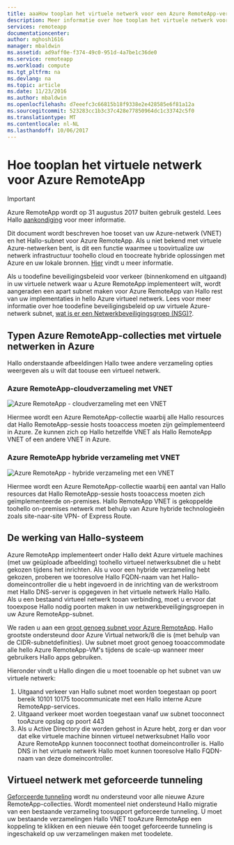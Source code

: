 ```yaml
---
title: aaaHow tooplan het virtuele netwerk voor een Azure RemoteApp-verzameling | Microsoft Docs
description: Meer informatie over hoe tooplan het virtuele netwerk voor een Azure RemoteApp-verzameling.
services: remoteapp
documentationcenter: 
author: mghosh1616
manager: mbaldwin
ms.assetid: ad9aff0e-f374-49c0-951d-4a7be1c36de0
ms.service: remoteapp
ms.workload: compute
ms.tgt_pltfrm: na
ms.devlang: na
ms.topic: article
ms.date: 11/23/2016
ms.author: mbaldwin
ms.openlocfilehash: d7eeefc3c66815b18f9338e2e428585e6f81a12a
ms.sourcegitcommit: 523283cc1b3c37c428e77850964dc1c33742c5f0
ms.translationtype: MT
ms.contentlocale: nl-NL
ms.lasthandoff: 10/06/2017
---
```

# <a name="how-tooplan-your-virtual-network-for-azure-remoteapp"></a>Hoe tooplan het virtuele netwerk voor Azure RemoteApp
> [!IMPORTANT]
> Azure RemoteApp wordt op 31 augustus 2017 buiten gebruik gesteld. Lees Hallo [aankondiging](https://go.microsoft.com/fwlink/?linkid=821148) voor meer informatie.
> 
> 

Dit document wordt beschreven hoe tooset van uw Azure-netwerk (VNET) en het Hallo-subnet voor Azure RemoteApp. Als u niet bekend met virtuele Azure-netwerken bent, is dit een functie waarmee u toovirtualize uw netwerk infrastructuur toohello cloud en toocreate hybride oplossingen met Azure en uw lokale bronnen. [Hier](../virtual-network/virtual-networks-overview.md) vindt u meer informatie.

Als u toodefine beveiligingsbeleid voor verkeer (binnenkomend en uitgaand) in uw virtuele netwerk waar u Azure RemoteApp implementeert wilt, wordt aangeraden een apart subnet maken voor Azure RemoteApp van Hallo rest van uw implementaties in hello Azure virtueel netwerk. Lees voor meer informatie over hoe toodefine beveiligingsbeleid op uw virtuele Azure-netwerk subnet, [wat is er een Netwerkbeveiligingsgroep (NSG)?](../virtual-network/virtual-networks-nsg.md).

## <a name="types-of-azure-remoteapp-collections-with-azure-virtual-networks"></a>Typen Azure RemoteApp-collecties met virtuele netwerken in Azure
Hallo onderstaande afbeeldingen Hallo twee andere verzameling opties weergeven als u wilt dat toouse een virtueel netwerk.

### <a name="azure-remoteapp-cloud-collection-with-vnet"></a>Azure RemoteApp-cloudverzameling met VNET
 ![Azure RemoteApp - cloudverzameling met een VNET](./media/remoteapp-planvpn/ra-cloudvpn.png)

Hiermee wordt een Azure RemoteApp-collectie waarbij alle Hallo resources dat Hallo RemoteApp-sessie hosts tooaccess moeten zijn geïmplementeerd in Azure. Ze kunnen zich op Hallo hetzelfde VNET als Hallo RemoteApp VNET of een andere VNET in Azure.

### <a name="azure-remoteapp-hybrid-collection-with-vnet"></a>Azure RemoteApp hybride verzameling met VNET
![Azure RemoteApp - hybride verzameling met een VNET](./media/remoteapp-planvpn/ra-hybridvpn.png)

Hiermee wordt een Azure RemoteApp-collectie waarbij een aantal van Hallo resources dat Hallo RemoteApp-sessie hosts tooaccess moeten zich geïmplementeerde on-premises. Hallo RemoteApp VNET is gekoppelde toohello on-premises netwerk met behulp van Azure hybride technologieën zoals site-naar-site VPN- of Express Route.

## <a name="how-hello-system-works"></a>De werking van Hallo-systeem
Azure RemoteApp implementeert onder Hallo dekt Azure virtuele machines (met uw geüploade afbeelding) toohello virtueel netwerksubnet die u hebt gekozen tijdens het inrichten. Als u voor een hybride verzameling hebt gekozen, proberen we tooresolve Hallo FQDN-naam van het Hallo-domeincontroller die u hebt ingevoerd in de inrichting van de werkstroom met Hallo DNS-server is opgegeven in het virtuele netwerk Hallo Hallo.  
Als u een bestaand virtueel netwerk tooan verbinding, moet u ervoor dat tooexpose Hallo nodig poorten maken in uw netwerkbeveiligingsgroepen in uw Azure RemoteApp-subnet. 

We raden u aan een [groot genoeg subnet voor Azure RemoteApp](remoteapp-vnetsizing.md). Hallo grootste ondersteund door Azure Virtual network/8 die is (met behulp van de CIDR-subnetdefinities). Uw subnet moet groot genoeg tooaccommodate alle hello Azure RemoteApp-VM's tijdens de scale-up wanneer meer gebruikers Hallo apps gebruiken. 

Hieronder vindt u Hallo dingen die u moet tooenable op het subnet van uw virtuele netwerk: 

1. Uitgaand verkeer van Hallo subnet moet worden toegestaan op poort bereik 10101 10175 toocommunicate met een Hallo interne Azure RemoteApp-services.
2. Uitgaand verkeer moet worden toegestaan vanaf uw subnet tooconnect tooAzure opslag op poort 443
3. Als u Active Directory die worden gehost in Azure hebt, zorg er dan voor dat elke virtuele machine binnen virtueel netwerksubnet Hallo voor Azure RemoteApp kunnen tooconnect toothat domeincontroller is. Hallo DNS in het virtuele netwerk Hallo moet kunnen tooresolve Hallo FQDN-naam van deze domeincontroller.

## <a name="virtual-network-with-forced-tunneling"></a>Virtueel netwerk met geforceerde tunneling
[Geforceerde tunneling](../vpn-gateway/vpn-gateway-about-forced-tunneling.md) wordt nu ondersteund voor alle nieuwe Azure RemoteApp-collecties. Wordt momenteel niet ondersteund Hallo migratie van een bestaande verzameling toosupport geforceerde tunneling.  U moet uw bestaande verzamelingen Hallo VNET tooAzure RemoteApp een koppeling te klikken en een nieuwe één tooget geforceerde tunneling is ingeschakeld op uw verzamelingen maken met toodelete. 

